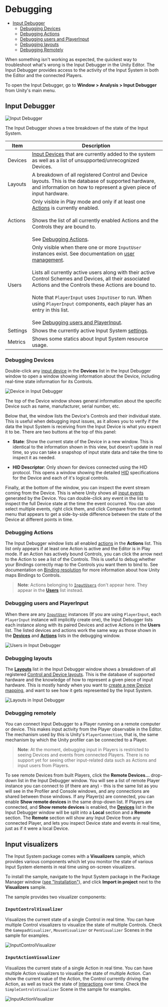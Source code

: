 # Debugging

* [Input Debugger](#input-debugger)
  * [Debugging Devices](#debugging-devices)
  * [Debugging Actions](#debugging-actions)
  * [Debugging users and PlayerInput](#debugging-users-and-playerinput)
  * [Debugging layouts](#debugging-layouts)
  * [Debugging Remotely](#debugging-remotely)

When something isn't working as expected, the quickest way to troubleshoot what's wrong is the Input Debugger in the Unity Editor. The Input Debugger provides access to the activity of the Input System in both the Editor and the connected Players.

To open the Input Debugger, go to __Window > Analysis > Input Debugger__ from Unity's main menu.

## Input Debugger

![Input Debugger](Images/InputDebugger.png)

The Input Debugger shows a tree breakdown of the state of the Input System.

|Item|Description|
|----|-----------|
|Devices|[Input Devices](Devices.md) that are currently added to the system as well as a list of unsupported/unrecognized Devices.|
|Layouts|A breakdown of all registered Control and Device layouts. This is the database of supported hardware, and information on how to represent a given piece of input hardware.|
|Actions|Only visible in Play mode and only if at least one [Actions](Actions.md) is currently enabled.<br><br>Shows the list of all currently enabled Actions and the Controls they are bound to.<br><br>See [Debugging Actions](#debugging-actions).|
|Users|Only visible when there one or more `InputUser` instances exist. See documentation on [user management](UserManagement.md).<br><br>Lists all currently active users along with their active Control Schemes and Devices, all their associated Actions and the Controls these Actions are bound to.<br><br>Note that `PlayerInput` uses `InputUser` to run. When using `PlayerInput` components, each player has an entry in this list.<br><br>See [Debugging users and PlayerInput](#debugging-users-and-playerinput).|
|Settings|Shows the currently active Input System [settings](Settings.md).|
|Metrics|Shows some statics about Input System resource usage.|

### Debugging Devices

Double-click any [input device](Devices.md) in the __Devices__ list in the Input Debugger window to open a window showing information about the Device, including real-time state information for its Controls.

![Device in Input Debugger](Images/DeviceInDebugger.png)

The top of the Device window shows general information about the specific Device such as name, manufacturer, serial number, etc.

Below that, the window lists the Device's Controls and their individual state. This is useful when debugging input issues, as it allows you to verify if the data the Input System is receiving from the Input Device is what you expect it to be. There are two buttons at the top of this panel:

* __State__: Show the current state of the Device in a new window. This is identical to the information shown in this view, but doesn't update in real time, so you can take a snapshop of input state data and take the time to inspect it as needed.

* __HID Descriptor__: Only shown for devices connected using the HID protocol. This opens a window showing the detailed [HID](HID.md) specifications for the Device and each of it's logical controls.

Finally, at the bottom of the window, you can inspect the event stream coming from the Device. This is where Unity shows all [input events](Events.md) generated by the Device. You can double-click any event in the list to inspect the full Device state at the time the event occurred. You can also select multiple events, right click them, and click Compare from the context menu that appears to get a side-by-side difference between the state of the Device at different points in time.

### Debugging Actions

The Input Debugger window lists all enabled [actions](Actions.md) in the __Actions__ list. This list only appears if at least one Action is active and the Editor is in Play mode. If an Action has actively bound Controls, you can click the arrow next to the Action to see a list of the Controls. This is useful to debug whether your Bindings correctly map to the Controls you want them to bind to. See documentation on [Binding resolution](ActionBindings.md#binding-resolution) for more information about how Unity maps Bindings to Controls.

>__Note__: Actions belonging to [`InputUsers`](UserManagement.md) don't appear here. They appear in the [__Users__](#debugging-usersplayerinput) list instead.

### Debugging users and PlayerInput

When there are any [`InputUser`](UserManagement.md) instances (If you are using `PlayerInput`, each `PlayerInput` instance will implicitly create one), the Input Debugger lists each instance along with its paired Devices and active Actions in the __Users__ list. The listed devices and actions work the same way as those shown in the [__Devices__](#debugging-devices) and [__Actions__](#debugging-actions) lists in the debugging window.

![Users in Input Debugger](Images/UsersInputDebugger.png)

### Debugging layouts

The [__Layouts__](Layouts.md) list in the Input Debugger window shows a breakdown of all registered [Control and Device layouts](Layouts.md). This is the database of supported hardware and the knowledge of how to represent a given piece of input hardware. This is mostly handy when you want to [create a new Device mapping](HowDoI.md#-create-my-own-custom-devices), and want to see how it gets represented by the Input System.

![Layouts in Input Debugger](Images/LayoutsInDebugger.png)

### Debugging remotely

You can connect Input Debugger to a Player running on a remote computer or device. This makes input activity from the Player observable in the Editor. The mechanism used by this is Unity's `PlayerConnection`, that is, the same mechanism by which the Unity profiler can be connected to a Player.

>__Note__: At the moment, debugging input in Players is restricted to seeing Devices and events from connected Players. There is no support yet for seeing other input-related data such as Actions and input users from Players.

To see remote Devices from built Players, click the __Remote Devices…__ drop-down list in the Input Debugger window. You will see a list of remote Player instance you can connect to (if there are any) - this is the same list as you will see in the Profiler and Console windows, and any connections are shared between those windows. If any Player(s) are connected, you can enable __Show remote devices__ in the same drop-down list. If Players are connected, and __Show remote devices__ is enabled, the [__Devices__](#debugging-devices) list in the Input Debugger window will be split into a __Local__ section and a __Remote__ section. The __Remote__ section will show any Input Device from any connected Player, and lets you inspect Device state and events in real time, just as if it were a local Device.

## Input visualizers

The Input System package comes with a __Visualizers__ sample, which provides various components which let you monitor the state of various Input System elements in real time using on-screen visualizers.

To install the sample, navigate to the Input System package in the Package Manager window ([see "Installation"](Installation.md)), and click __Import in project__ next to the __Visualizers__ sample.

The sample provides two visualizer components:

### `InputControlVisualizer`

Visualizes the current state of a single Control in real time. You can have multiple Control visualizers to visualize the state of multiple Controls. Check the `GamepadVisualizer`, `MouseVisualizer` or `PenVisualizer` Scenes in the sample for examples.

![InputControlVisualizer](Images/InputControlVisualizer.png)

### `InputActionVisualizer`

Visualizes the current state of a single Action in real time. You can have multiple Action visualizers to visualize the state of multiple Action. Can show the current value of the Action, the Control currently driving the Action, as well as track the state of [Interactions](Interactions.md) over time. Check the `SimpleControlsVisualizer` Scene in the sample for examples.

![InputActionVisualizer](Images/InputActionVisualizer.png)
